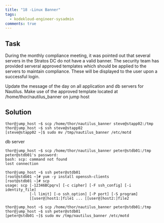 ```yaml
---
title: "18 -Linux Banner"
tags:
  - kodekloud-engineer-sysadmin
comments: true
---
```


## Task

During the monthly compliance meeting, it was pointed out that several servers in the Stratos DC do not have a valid banner. The security team has provided serveral approved templates which should be applied to the servers to maintain compliance. These will be displayed to the user upon a successful login.

Update the message of the day on all application and db servers for Nautilus. Make use of the approved template located at /home/thor/nautilus_banner on jump host

## Solution

```shell
thor@jump_host ~$ scp /home/thor/nautilus_banner steve@stapp02:/tmp
thor@jump_host ~$ ssh steve@stapp02
[steve@stapp02 ~]$ sudo mv /tmp/nautilus_banner /etc/motd
```

db server
```shell
thor@jump_host ~$ scp /home/thor/nautilus_banner peter@stdb01:/tmp
peter@stdb01's password: 
bash: scp: command not found
lost connection

thor@jump_host ~$ ssh peter@stdb01
[root@stdb01 ~]# yum -y install openssh-clients
[root@stdb01 ~]# scp
usage: scp [-12346BCpqrv] [-c cipher] [-F ssh_config] [-i identity_file]
           [-l limit] [-o ssh_option] [-P port] [-S program]
           [[user@]host1:]file1 ... [[user@]host2:]file2

thor@jump_host ~$ scp /home/thor/nautilus_banner peter@stdb01:/tmp
thor@jump_host ~$ ssh peter@stdb01
[peter@stdb01 ~]$ sudo mv /tmp/nautilus_banner /etc/motd
```
